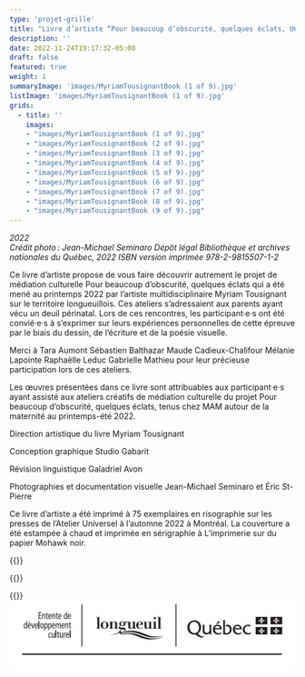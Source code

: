 ```yaml
---
type: 'projet-grille'
title: "Livre d’artiste “Pour beaucoup d’obscurité, quelques éclats, Un projet de médiation culturelle”"
description: ''
date: 2022-11-24T19:17:32-05:00
draft: false
featured: true
weight: 1
summaryImage: 'images/MyriamTousignantBook (1 of 9).jpg'
listImage: 'images/MyriamTousignantBook (1 of 9).jpg'
grids:
  - title: ''
    images:
    - "images/MyriamTousignantBook (1 of 9).jpg"
    - "images/MyriamTousignantBook (2 of 9).jpg"
    - "images/MyriamTousignantBook (3 of 9).jpg"
    - "images/MyriamTousignantBook (4 of 9).jpg"
    - "images/MyriamTousignantBook (5 of 9).jpg"
    - "images/MyriamTousignantBook (6 of 9).jpg"
    - "images/MyriamTousignantBook (7 of 9).jpg"
    - "images/MyriamTousignantBook (8 of 9).jpg"
    - "images/MyriamTousignantBook (9 of 9).jpg"  
---
```


_2022  
Crédit photo : Jean-Michael Seminaro 
Dépôt légal Bibliothèque et archives nationales du Québec, 2022 ISBN version imprimée 978-2-9815507-1-2_

Ce livre d’artiste propose de vous faire découvrir autrement le projet de médiation culturelle Pour beaucoup d’obscurité, quelques éclats qui a été mené au printemps 2022 par l’artiste multidisciplinaire Myriam Tousignant sur le territoire longueuillois. Ces ateliers s’adressaient aux parents ayant vécu un deuil périnatal. Lors de ces rencontres, les participant·e·s ont été convié·e·s à s’exprimer sur leurs expériences personnelles de cette épreuve par le biais du dessin, de l’écriture et de la poésie visuelle.  

Merci à Tara Aumont Sébastien Balthazar Maude Cadieux-Chalifour Mélanie Lapointe Raphaëlle Leduc Gabrielle Mathieu pour leur précieuse participation lors de ces ateliers. 

Les œuvres présentées dans ce livre sont attribuables aux participant·e·s ayant assisté aux ateliers créatifs de médiation culturelle du projet Pour beaucoup d’obscurité, quelques éclats, tenus chez MAM autour de la maternité au printemps-été 2022. 

Direction artistique du livre Myriam Tousignant 

Conception graphique Studio Gabarit  

Révision linguistique Galadriel Avon  

Photographies et documentation visuelle Jean-Michael Seminaro et Éric St-Pierre  

Ce livre d’artiste a été imprimé à 75 exemplaires en risographie sur les presses de l’Atelier Universel à l’automne 2022 à Montréal. La couverture a été estampée à chaud et imprimée en sérigraphie à L’imprimerie sur du papier Mohawk noir. 

{{<rawhtml>}}
  <div id="app"></div>
{{</rawhtml>}}

{{<partnerlink src="images/logo-mam.png" href="https://www.mam.qc.ca" alt="MAM">}}
![Développement culturel](images/entente-development-culturel.jpg)
